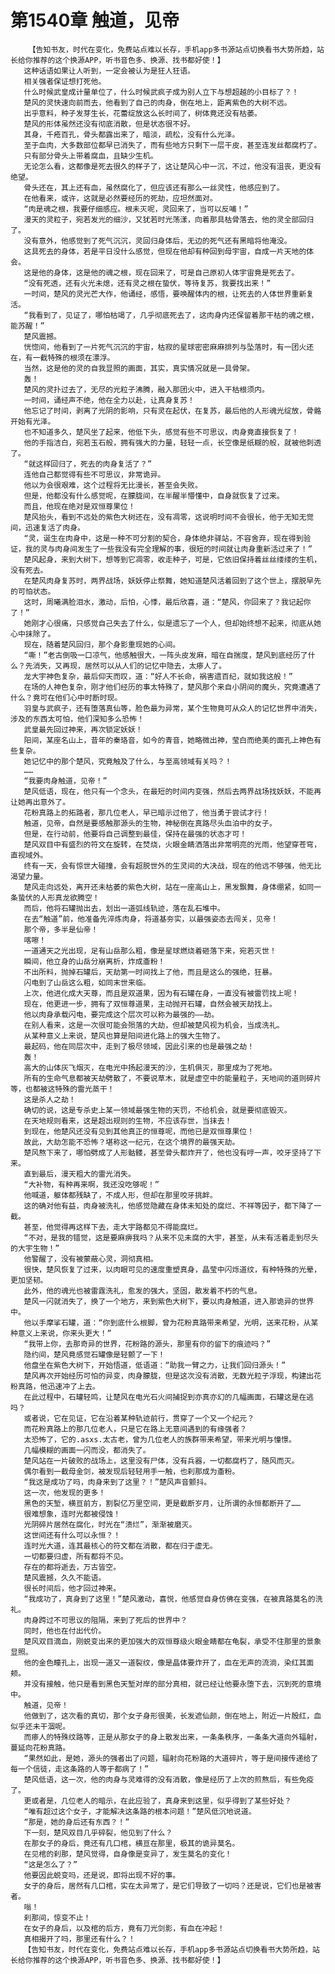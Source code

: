 # 第1540章 触道，见帝
        【告知书友，时代在变化，免费站点难以长存，手机app多书源站点切换看书大势所趋，站长给你推荐的这个换源APP，听书音色多、换源、找书都好使！】
       这种话语如果让人听到，一定会被认为是狂人狂语。
       相关强者保证想打死他。
       什么时候武皇成计量单位了，什么时候武疯子成为别人立下与想超越的小目标了？！
       楚风的灵快速向前而去，他看到了自己的肉身，倒在地上，距离紫色的大树不远。
       出乎意料，种子发芽生长，花蕾绽放这么长时间了，树体竟还没有枯萎。
       楚风的形体虽然还没有彻底消散，但是状态很不好。
       其身，千疮百孔，骨头都露出来了，暗淡，疏松，没有什么光泽。
       至于血肉，大多数部位都早已消失了，而有些地方只剩下一层干皮，甚至连发丝都腐朽了。
       只有部分骨头上带着腐血，且缺少生机。
       无论怎么看，这都像是死去很久的样子了，这让楚风心中一沉，不过，他没有沮丧，更没有绝望。
       骨头还在，其上还有血，虽然腐化了，但应该还有那么一丝灵性，他感应到了。
       在他看来，或许，这就是必然要经历的死劫，应坦然面对。
       “肉是魂之根，我要仔细感应。根未灭呢，灵回来了，当可以反哺！”
       漫天的灵粒子，宛若发光的细沙，又犹若时光荡漾，向着那具枯骨落去，他的灵全部回归了。
       没有意外，他感觉到了死气沉沉，灵回归身体后，无边的死气还有黑暗将他淹没。
       这具死去的身体，若是平日没什么感觉，但现在他却有种回到母宇宙，自成一片天地的体会。
       这是他的身体，这是他的魂之根，现在回来了，可是自己原初人体宇宙竟是死去了。
       “没有死透，还有火光未熄，还有灵之根在蛰伏，等待复苏，我要找出来！”
       一时间，楚风的灵光芒大作，他诵经，感悟，要唤醒体内的根，让死去的人体世界重新复活。
       “我看到了，见证了，哪怕枯竭了，几乎彻底死去了，这肉身内还保留着那干枯的魂之根，能苏醒！”
       楚风震撼。
       恍惚间，他看到了一片死气沉沉的宇宙，枯寂的星球密密麻麻排列与坠落时，有一团火还在，有一截特殊的根须在漂浮。
       当然，这是他的灵的自我显照的画面，其实，真实情况就是一具骨架。
       轰！
       楚风的灵扑过去了，无尽的光粒子沸腾，融入那团火中，进入干枯根须内。
       一时间，诵经声不绝，他在全力以赴，让真身复苏！
       他忘记了时间，剥离了光阴的影响，只有灵在起伏，在复苏，最后他的人形魂光绽放，骨骼开始有光泽。
       也不知道多久，楚风坐了起来，他低下头，感觉有些不可思议，肉身竟直接恢复了！
       他的手指洁白，宛若玉石般，拥有强大的力量，轻轻一点，长空像是纸糊的般，就被他刺透了。
       “就这样回归了，死去的肉身复活了？”
       连他自己都觉得有些不可思议，非常诡异。
       他以为会很艰难，这个过程将无比漫长，甚至会失败。
       但是，他都没有什么感觉呢，在朦胧间，在半醒半懵懂中，自身就恢复了过来。
       而且，他现在绝对是双恒尊果位！
       楚风抬头，看到不远处的紫色大树还在，没有凋零，这说明时间不会很长，他于无知无觉间，迅速复活了肉身。
       “灵，诞生在肉身中，这是一种不可分割的契合，身体绝非驿站，不容舍弃，现在得到验证，我的灵与肉身间发生了一些我没有完全理解的事，很短的时间就让肉身重新活过来了！”
       楚风起身，来到大树下，想等到它凋零，收走种子，可是，它依旧保持着丝丝缕缕的生机，没有死去。
       在楚风肉身复苏时，两界战场，妖妖停止祭舞，她知道楚风活着回到了这个世上，摆脱早先的可怕状态。
       这时，周曦满脸泪水，激动，后怕，心悸，最后欣喜，道：“楚风，你回来了？我记起你了！”
       她刚才心很痛，只感觉自己失去了什么，似是遗忘了一个人，但却始终想不起来，彻底从她心中抹除了。
       现在，随着楚风回归，那个身影重现她的心间。
       “嘶！”老古倒吸一口凉气，他感触很大，一阵头皮发麻，暗在自揣度，楚风到底经历了什么？先消失，又再现，居然可以从人们的记忆中隐去，太瘆人了。
       龙大宇神色复杂，最后仰天而叹，道：“好人不长命，祸害遗百纪，就如我这般！”
       在场的人神色复杂，刚才他们经历的事太特殊了，楚风那个来自小阴间的魔头，究竟遭遇了什么？竟可在他们心中时断时现。
       羽皇与武疯子，还有堕落真仙等，脸色最为异常，某个生物竟可从众人的记忆世界中消失，涉及的东西太可怕，他们深知多么恐怖！
       武皇最先回过神来，再次锁定妖妖！
       阳间，某座名山上，昔年的秦珞音，如今的青音，她略微出神，莹白而绝美的面孔上神色有些复杂。
       她记忆中的那个楚风，究竟触及了什么，与至高领域有关吗？！
       ……
       “我要肉身触道，见帝！”
       楚风低语，现在，他只有一个念头，在最短的时间内变强，然后去两界战场找妖妖，不能再让她再出意外了。
       花粉真路上的拓路者，那几位老人，早已暗示过他了，他当勇于尝试才行！
       触道，见帝，自然是要感触那源头的生物，神秘倒在真路尽头血泊中的女子。
       但是，在行动前，他要将自己调整到最佳，保持在最强的状态才可！
       楚风双目中有盛烈的符文在旋转，在焚烧，火眼金睛洒落出非常明亮的光雨，他望穿苍穹，直视域外。
       终有一天，会有惊世大碰撞，会有超脱世外的生灵间的大决战，现在的他远不够强，他无比渴望力量。
       楚风走向远处，离开还未枯萎的紫色大树，站在一座高山上，黑发飘舞，身体绷紧，如同一条蛰伏的人形真龙欲腾空！
       而后，他将石罐抛出去，划出一道弧线轨迹，落在乱石堆中。
       在去“触道”前，他准备先淬炼肉身，将道基夯实，以最强姿态去闯关，见帝！
       那个帝，多半是仙帝！
       喀嚓！
       一道通天之光出现，足有山岳那么粗，像是星球燃烧着砸落下来，宛若灭世！
       瞬间，他立身的山岳分崩离析，炸成齑粉！
       不出所料，抛掉石罐后，天劫第一时间找上了他，而且是这么的强绝，狂暴。
       闪电到了山岳这么粗，如同末世来临。
       上次，他进化成大天尊，而且是双道果，因为有石罐在身，一直没有被雷罚找上呢！
       现在，他更进一步，拥有了双恒尊道果，主动抛开石罐，自然会被天劫找上。
       他以肉身承载闪电，要完成这个层次可以称为最强的——劫。
       在别人看来，这是一次很可能会殒落的大劫，但却被楚风视为机会，当成洗礼。
       从某种意义上来说，楚风也算是阳间进化路上的强大生物了。
       最起码，他在同层次中，走到了极尽领域，因此引来的也是最强之劫！
       轰！
       高大的山体灰飞烟灭，在电光中扬起漫天的沙，生机俱灭，那里成为了死地。
       所有的生命气息都被天劫劈散了，不要说草木，就是虚空中的能量粒子，天地间的道则碎片等，也都被这特殊的雷光蒸干！
       这是杀人之劫！
       确切的说，这是专杀史上某一领域最强生物的天罚，不给机会，就是要彻底毁灭。
       在天地规则看来，这是超出规则的生物，不应该存世，当抹去！
       到现在，他楚风还没有见到其他真正的恒尊呢，而他已是双恒尊果位！
       故此，大劫怎能不恐怖？堪称这一纪元，在这个境界的最强天劫。
       楚风熬下来了，哪怕劈成了人形骷髅，甚至骨头都炸开了，他也没有哼一声，咬牙坚持了下来。
       直到最后，漫天粗大的雷光消失。
       “大补物，有种再来啊，我还没吃够呢！”
       他喊道，躯体都残缺了，不成人形，但却在那里咬牙挑衅。
       这的确对他有益，肉身被洗礼，他感觉隐藏在身体未知处的腐烂、不祥等因子，都下降了一截。
       甚至，他觉得再这样下去，走大宇路都见不得能腐烂。
       “不对，是我的错觉，这是要麻痹我吗？从来不见未腐的大宇，甚至，从未有活着走到尽头的大宇生物！”
       他警醒了，没有被蒙蔽心灵，洞彻真相。
       很快，楚风恢复了过来，以肉眼可见的速度重塑真身，晶莹中闪烁道纹，有种特殊的光晕，更加坚韧。
       此外，他的魂光也被雷霆洗礼，愈发的强大，坚固，散发着不朽的气息。
       楚风一闪就消失了，换了一个地方，来到紫色大树下，要以肉身触道，进入那诡异的世界中。
       他以手摩挲石罐，道：“你到底什么根脚，曾为花粉真路带来希望，光明，送来花粉，从某种意义上来说，你来头更大！”
       “我带上你，去那奇异的世界，花粉路的源头，那里有你的留下的痕迹吗？”
       隐约间，楚风竟感觉石罐像是轻颤了一下！
       他盘坐在紫色大树下，开始悟道，低语道：“助我一臂之力，让我们回归源头！”
       楚风再次开始经历可怕的异变，肉身朦胧，但是这次没有消散，无数光粒子浮现，构建出花粉真路，他迅速冲了上去。
       在此过程中，石罐轻鸣，让楚风在电光石火间捕捉到亦真亦幻的几幅画面，石罐这是在逃吗？
       或者说，它在见证，它在沿着某种轨迹前行，贯穿了一个又一个纪元？
       而花粉真路上的那几位老人，只是它在路上无意间遇到的有缘强者？
       太恐怖了，它的.asxs.太古老，曾为几位老人的族群带来希望，带来光明与憧憬。
       几幅模糊的画面一闪而没，都消失了。
       楚风站在一片破败的战场上，这里没有尸体，没有兵器，一切都腐朽了，随风而灭。
       偶尔看到一截母金剑，被发现后轻轻用手一触，也刹那成为齑粉。
       “我这是成功了吗，肉身来到了这里？！”楚风声音颤抖。
       这一次，他发现的更多！
       黑色的天堑，横亘前方，割裂亿万里空间，更是截断岁月，让所谓的永恒都断开了……
       很难想象，连时光都被侵蚀！
       光阴碎片居然在腐化，时光在“溃烂”，渐渐被磨灭。
       这世间还有什么可以永恒？！
       连时光大道，连其最核心的符文都在消散，都在归于虚无。
       一切都要归虚，所有都将不见。
       存在的都将逝去，万古皆空。
       楚风震撼，久久不能语。
       很长时间后，他才回过神来。
       “我成功了，真身到了这里！”楚风激动，喜悦，他感觉自身仿佛在变强，在被真路莫名的洗礼。
       肉身跨过不可思议的阻隔，来到了死后的世界中？
       同时，他也在付出代价。
       楚风双目滴血，刚蜕变出来的更加强大的双恒尊级火眼金睛都在龟裂，承受不住那里的景象显照。
       他的金色瞳孔上，出现一道又一道裂纹，像是晶体要炸开了，血在无声的流淌，染红其面颊。
       并没有接触，他只是看到黑色天堑对岸的部分真相，就已经让他要永堕下去，沉到死的意境中。
       触道，见帝！
       他做到了，这次看的真切，那个女子身形很美，长发遮仙颜，倒在地上，附近一片殷红，血似乎还未干涸呢。
       而瘆人的特殊纹路等，正是从那女子的身上散发出来，一条条秩序，一条条大道向外辐射，蔓延向花粉真路。
       “果然如此，是她，源头的强者出了问题，辐射向花粉路的大道碎片，等于是间接传递给了每一个信徒，走这条路的人等于都病了！”
       楚风低语，这一次，他的肉身与灵难得的没有消散，像是经历了上次的煎熬后，有些免疫了。
       更或者是，几位老人的暗示，在此应验了，真身来到这里，似乎得到了某些好处？
       “唯有超过这个女子，才能解决这条路的根本问题！”楚风低沉地说道。
       “那是，她的身后还有东西？！”
       下一刻，楚风双目几乎碎裂，他见到了什么？
       在那女子的身后，竟还有几口棺，横亘在那里，极其的诡异莫名。
       在见棺的刹那，楚风觉得，自身像是变异了，发生莫名的变化！
       “这是怎么了？”
       他要因此蜕变吗，还是说，即将出现不好的事。
       女子的身后，居然有几口棺，实在太异常了，是它们导致了一切吗？还是说，它们也是被害者。
       嗡！
       刹那间，惊变不止！
       在女子的身后，以及棺的后方，竟有刀光剑影，有血在冲起！
       真相揭开了吗，那里还有什么？！
       【告知书友，时代在变化，免费站点难以长存，手机app多书源站点切换看书大势所趋，站长给你推荐的这个换源APP，听书音色多、换源、找书都好使！】